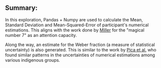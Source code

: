## Summary:

In this exploration, Pandas + Numpy are used to calculate the Mean, Standard Deviation and Mean-Squared-Error of participant's numerical estimations. This aligns with the work done by [Miller](https://psycnet.apa.org/doi/10.1037/h0043158) for the "magical number 7" as an attention capacity.

Along the way, an estimate for the Weber fraction (a measure of statistical uncertainty) is also generated.
This is similar to the work by [Pica et al.](https://www.science.org/doi/10.1126/science.1102085) who found similar patterns in the uncertainties of numerical estimations among various indigenous groups.